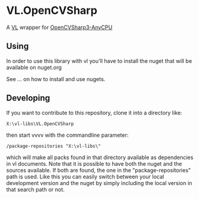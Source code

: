 # VL.OpenCVSharp
A [VL](https://vvvv.org/documentation/vl) wrapper for [OpenCVSharp3-AnyCPU](https://github.com/shimat/opencvsharp)

## Using
In order to use this library with vl you'll have to install the nuget that will be available on nuget.org

See ... on how to install and use nugets.

## Developing
If you want to contribute to this repository, clone it into a directory like:
 
    X:\vl-libs\VL.OpenCVSharp
 
then start vvvv with the commandline parameter:

    /package-repositories "X:\vl-libs\"
    
which will make all packs found in that directory available as dependencies in vl documents. Note that it is possible to have both the nuget and the sources available. If both are found, the one in the "package-repositories" path is used. Like this you can easily switch between your local development version and the nuget by simply including the local version in that search path or not.
